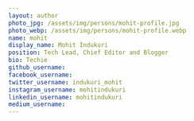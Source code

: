```yaml
---
layout: author
photo_jpg: /assets/img/persons/mohit-profile.jpg
photo_webp: /assets/img/persons/mohit-profile.webp
name: mohit
display_name: Mohit Indukuri
position: Tech Lead, Chief Editor and Blogger 
bio: Techie
github_username: 
facebook_username: 
twitter_username: indukuri_mohit
instagram_username: mohitindukuri
linkedin_username: mohitindukuri
medium_username: 
---
```

